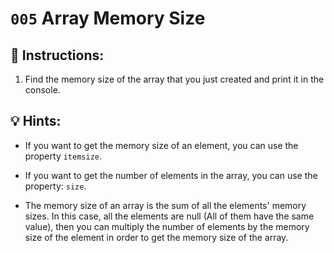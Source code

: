 # `005` Array Memory Size

## 📝 Instructions:

1. Find the memory size of the array that you just created and print it in the console.

## 💡 Hints:

+ If you want to get the memory size of an element, you can use the property `itemsize`.

+ If you want to get the number of elements in the array, you can use the property: `size`.

+ The memory size of an array is the sum of all the elements' memory sizes. In this case, all the elements are null (All of them have the same value), then you can multiply the number of elements by the memory size of the element in order to get the memory size of the array.
